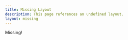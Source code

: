 ```yaml
---
title: Missing Layout
description: This page references an undefined layout.
layout: missing
---
```


Missing!

